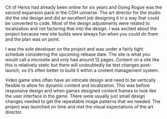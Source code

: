 Cit of Heros had already been online for six years and Going Rogue was the second expansion pack in the COH universe. The art director for the studio did the site design and did an excellent job designing it in a way that could be converted to code. Most of the design adjustments were related to localization and not factoring that into the design. I was excited about the project because new site builds were always fun when you could do them and the plan was on point.

I was the sole developer on the project and was under a fairly tight schedule considering the upcoming release date. The site is what you would call a microsite and only had around 12 pages. Content on a site like this is relatively static but there will undoubtedly be text changes post-launch, so it’s often better to build it within a content management system. 

Video game sites often have an intricate design and need to be vertically flexible to allow for dynamic content and localization. This was before responsive design and when games designed content frames to look like the user interface in the game. There were usually just small design changes needed to get the repeatable image patterns that we needed. The project was launched on time and met the visual expectations of the art director.
